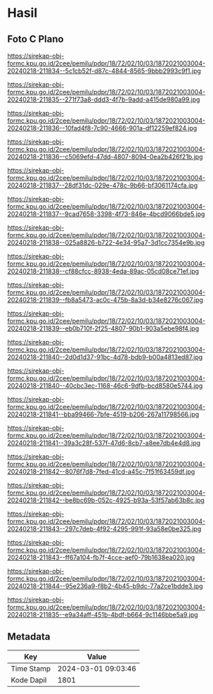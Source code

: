 # Hasil

## Foto C Plano

https://sirekap-obj-formc.kpu.go.id/2cee/pemilu/pdpr/18/72/02/10/03/1872021003004-20240218-211834--5c1cb52f-d87c-4844-8565-9bbb2993c9f1.jpg

https://sirekap-obj-formc.kpu.go.id/2cee/pemilu/pdpr/18/72/02/10/03/1872021003004-20240218-211835--271f73a8-ddd3-4f7b-9add-a415de980a99.jpg

https://sirekap-obj-formc.kpu.go.id/2cee/pemilu/pdpr/18/72/02/10/03/1872021003004-20240218-211836--10fad4f8-7c90-4666-901a-df12259ef824.jpg

https://sirekap-obj-formc.kpu.go.id/2cee/pemilu/pdpr/18/72/02/10/03/1872021003004-20240218-211836--c5069efd-47dd-4807-8094-0ea2b426f21b.jpg

https://sirekap-obj-formc.kpu.go.id/2cee/pemilu/pdpr/18/72/02/10/03/1872021003004-20240218-211837--28df31dc-029e-478c-9b66-bf3061174cfa.jpg

https://sirekap-obj-formc.kpu.go.id/2cee/pemilu/pdpr/18/72/02/10/03/1872021003004-20240218-211837--9cad7658-3398-4f73-846e-4bcd9066bde5.jpg

https://sirekap-obj-formc.kpu.go.id/2cee/pemilu/pdpr/18/72/02/10/03/1872021003004-20240218-211838--025a8826-b722-4e34-95a7-3d1cc7354e9b.jpg

https://sirekap-obj-formc.kpu.go.id/2cee/pemilu/pdpr/18/72/02/10/03/1872021003004-20240218-211838--cf88cfcc-8938-4eda-89ac-05cd08ce71ef.jpg

https://sirekap-obj-formc.kpu.go.id/2cee/pemilu/pdpr/18/72/02/10/03/1872021003004-20240218-211839--fb8a5473-ac0c-475b-8a3d-b34e8276c067.jpg

https://sirekap-obj-formc.kpu.go.id/2cee/pemilu/pdpr/18/72/02/10/03/1872021003004-20240218-211839--eb0b710f-2f25-4807-90b1-903a5ebe98f4.jpg

https://sirekap-obj-formc.kpu.go.id/2cee/pemilu/pdpr/18/72/02/10/03/1872021003004-20240218-211840--2d0d1d37-91bc-4d78-bdb9-b00a4813ed87.jpg

https://sirekap-obj-formc.kpu.go.id/2cee/pemilu/pdpr/18/72/02/10/03/1872021003004-20240218-211840--40cbc3ec-1168-46c6-9dfb-bcd8580e5744.jpg

https://sirekap-obj-formc.kpu.go.id/2cee/pemilu/pdpr/18/72/02/10/03/1872021003004-20240218-211841--bba99466-7bfe-4519-b206-267a11798566.jpg

https://sirekap-obj-formc.kpu.go.id/2cee/pemilu/pdpr/18/72/02/10/03/1872021003004-20240218-211841--39a3c28f-537f-47d6-8cb7-a8ee7db4e4d8.jpg

https://sirekap-obj-formc.kpu.go.id/2cee/pemilu/pdpr/18/72/02/10/03/1872021003004-20240218-211842--8076f7d8-7fed-41cd-a45c-7f51f63459df.jpg

https://sirekap-obj-formc.kpu.go.id/2cee/pemilu/pdpr/18/72/02/10/03/1872021003004-20240218-211842--be8bc69b-052c-4925-b93a-53f57ab63b8c.jpg

https://sirekap-obj-formc.kpu.go.id/2cee/pemilu/pdpr/18/72/02/10/03/1872021003004-20240218-211843--297c7deb-4f92-4295-991f-93a58e0be325.jpg

https://sirekap-obj-formc.kpu.go.id/2cee/pemilu/pdpr/18/72/02/10/03/1872021003004-20240218-211843--ff67a104-fb7f-4cce-aef0-79b1638ea020.jpg

https://sirekap-obj-formc.kpu.go.id/2cee/pemilu/pdpr/18/72/02/10/03/1872021003004-20240218-211844--95e236a9-f8b2-4b45-b9dc-77a2ce1bdde3.jpg

https://sirekap-obj-formc.kpu.go.id/2cee/pemilu/pdpr/18/72/02/10/03/1872021003004-20240218-211835--e9a34aff-451b-4bdf-b664-9c1146bbe5a9.jpg


## Metadata

| Key        | Value               |
| ---------- | ------------------- |
| Time Stamp | 2024-03-01 09:03:46 |
| Kode Dapil | 1801                |




